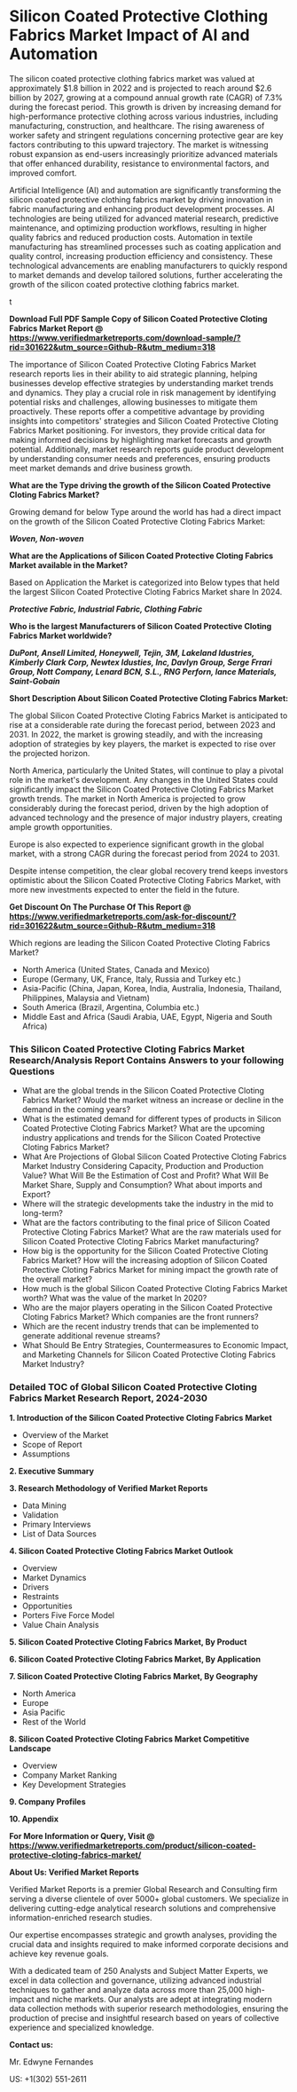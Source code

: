 <meta name="title" content="Global Silicon Coated Protective Clothing Fabrics Market Impact of AI and Automation"><meta name="description" content="The silicon coated protective clothing fabrics market was valued at approximately $1.8 billion in 2022 and is projected to reach around $2.6 billion by 2027, growing a"><meta name="title" content="Silicon Coated Protective Clothing Fabrics Market Size, Share, Scope, Trends, Growth, Opportunities, Analysis, Forecast"><h1>Silicon Coated Protective Clothing Fabrics Market Impact of AI and Automation</h1><p>The silicon coated protective clothing fabrics market was valued at approximately $1.8 billion in 2022 and is projected to reach around $2.6 billion by 2027, growing at a compound annual growth rate (CAGR) of 7.3% during the forecast period. This growth is driven by increasing demand for high-performance protective clothing across various industries, including manufacturing, construction, and healthcare. The rising awareness of worker safety and stringent regulations concerning protective gear are key factors contributing to this upward trajectory. The market is witnessing robust expansion as end-users increasingly prioritize advanced materials that offer enhanced durability, resistance to environmental factors, and improved comfort.</p><p>Artificial Intelligence (AI) and automation are significantly transforming the silicon coated protective clothing fabrics market by driving innovation in fabric manufacturing and enhancing product development processes. AI technologies are being utilized for advanced material research, predictive maintenance, and optimizing production workflows, resulting in higher quality fabrics and reduced production costs. Automation in textile manufacturing has streamlined processes such as coating application and quality control, increasing production efficiency and consistency. These technological advancements are enabling manufacturers to quickly respond to market demands and develop tailored solutions, further accelerating the growth of the silicon coated protective clothing fabrics market.</p>t</p><p id="" class=""><strong>Download Full PDF Sample Copy of Silicon Coated Protective Cloting Fabrics Market Report @ <a href="https://www.verifiedmarketreports.com/download-sample/?rid=301622&utm_source=Github-R&utm_medium=318" target="_blank">https://www.verifiedmarketreports.com/download-sample/?rid=301622&utm_source=Github-R&utm_medium=318</a></strong></p><p>The importance of&nbsp;Silicon Coated Protective Cloting Fabrics Market research reports lies in their ability to aid strategic planning, helping businesses develop effective strategies by understanding market trends and dynamics. They play a crucial role in risk management by identifying potential risks and challenges, allowing businesses to mitigate them proactively. These reports offer a competitive advantage by providing insights into competitors' strategies and Silicon Coated Protective Cloting Fabrics Market positioning. For investors, they provide critical data for making informed decisions by highlighting market forecasts and growth potential. Additionally, market research reports guide product development by understanding consumer needs and preferences, ensuring products meet market demands and drive business growth.</p><p><strong>What are the&nbsp;Type driving the growth of the Silicon Coated Protective Cloting Fabrics Market?</strong></p><p id="" class="">Growing demand for below Type around the world has had a direct impact on the growth of the Silicon Coated Protective Cloting Fabrics Market:</p><em><strong>Woven, Non-woven</strong></em></p><strong>What are the&nbsp;Applications&nbsp;of Silicon Coated Protective Cloting Fabrics Market available in the Market?</strong></p><p id="" class="">Based on Application the Market is categorized into Below types that held the largest Silicon Coated Protective Cloting Fabrics Market share In 2024.</p><em><strong>Protective Fabric, Industrial Fabric, Clothing Fabric</strong></em></p><strong>Who is the largest Manufacturers of Silicon Coated Protective Cloting Fabrics Market worldwide?</strong></p><p><em><strong>DuPont, Ansell Limited, Honeywell, Tejin, 3M, Lakeland Idustries, Kimberly Clark Corp, Newtex Idusties, Inc, Davlyn Group, Serge Frrari Group, Nott Company, Lenard BCN, S.L., RNG Perforn, lance Materials, Saint-Gobain</strong></em></p><p id="" class=""><strong>Short Description About Silicon Coated Protective Cloting Fabrics Market:</strong></p><p>The global Silicon Coated Protective Cloting Fabrics Market is anticipated to rise at a considerable rate during the forecast period, between 2023 and 2031. In 2022, the market is growing steadily, and with the increasing adoption of strategies by key players, the market is expected to rise over the projected horizon.</p><p>North America, particularly the United States, will continue to play a pivotal role in the market's development. Any changes in the United States could significantly impact the Silicon Coated Protective Cloting Fabrics Market growth trends. The market in North America is projected to grow considerably during the forecast period, driven by the high adoption of advanced technology and the presence of major industry players, creating ample growth opportunities.</p><p>Europe is also expected to experience significant growth in the global market, with a strong CAGR during the forecast period from 2024 to 2031.</p><p>Despite intense competition, the clear global recovery trend keeps investors optimistic about the Silicon Coated Protective Cloting Fabrics Market, with more new investments expected to enter the field in the future.</p><p id="" class=""><strong>Get Discount On The Purchase Of This Report @ <a href="https://www.verifiedmarketreports.com/ask-for-discount/?rid=301622&utm_source=Github-R&utm_medium=318" target="_blank">https://www.verifiedmarketreports.com/ask-for-discount/?rid=301622&utm_source=Github-R&utm_medium=318</a></strong></p>Which regions are leading the Silicon Coated Protective Cloting Fabrics Market?</p><ul><li>North America (United States, Canada and Mexico)</li><li>Europe (Germany, UK, France, Italy, Russia and Turkey etc.)</li><li>Asia-Pacific (China, Japan, Korea, India, Australia, Indonesia, Thailand, Philippines, Malaysia and Vietnam)</li><li>South America (Brazil, Argentina, Columbia etc.)</li><li>Middle East and Africa (Saudi Arabia, UAE, Egypt, Nigeria and South Africa)</li></ul><h3 id="" class="">This Silicon Coated Protective Cloting Fabrics Market Research/Analysis Report Contains Answers to your following Questions</h3><ul><li>What are the global trends in the Silicon Coated Protective Cloting Fabrics Market? Would the market witness an increase or decline in the demand in the coming years?</li><li>What is the estimated demand for different types of products in Silicon Coated Protective Cloting Fabrics Market? What are the upcoming industry applications and trends for the Silicon Coated Protective Cloting Fabrics Market?</li><li>What Are Projections of Global Silicon Coated Protective Cloting Fabrics Market Industry Considering Capacity, Production and Production Value? What Will Be the Estimation of Cost and Profit? What Will Be Market Share, Supply and Consumption? What about imports and Export?</li><li>Where will the strategic developments take the industry in the mid to long-term?</li><li>What are the factors contributing to the final price of Silicon Coated Protective Cloting Fabrics Market? What are the raw materials used for Silicon Coated Protective Cloting Fabrics Market manufacturing?</li><li>How big is the opportunity for the Silicon Coated Protective Cloting Fabrics Market? How will the increasing adoption of Silicon Coated Protective Cloting Fabrics Market for mining impact the growth rate of the overall market?</li><li>How much is the global Silicon Coated Protective Cloting Fabrics Market worth? What was the value of the market In 2020?</li><li>Who are the major players operating in the Silicon Coated Protective Cloting Fabrics Market? Which companies are the front runners?</li><li>Which are the recent industry trends that can be implemented to generate additional revenue streams?</li><li>What Should Be Entry Strategies, Countermeasures to Economic Impact, and Marketing Channels for Silicon Coated Protective Cloting Fabrics Market Industry?</li></ul><h3 id="" class="">Detailed TOC of Global Silicon Coated Protective Cloting Fabrics Market Research Report, 2024-2030</h3><p id="" class=""><strong>1. Introduction of the Silicon Coated Protective Cloting Fabrics Market</strong></p><ul><li>Overview of the Market</li><li>Scope of Report</li><li>Assumptions</li></ul><p id="" class=""><strong>2. Executive Summary</strong></p><p id="" class=""><strong>3. Research Methodology of Verified Market Reports</strong></p><ul><li>Data Mining</li><li>Validation</li><li>Primary Interviews</li><li>List of Data Sources</li></ul><p id="" class=""><strong>4. Silicon Coated Protective Cloting Fabrics Market Outlook</strong></p><ul><li>Overview</li><li>Market Dynamics</li><li>Drivers</li><li>Restraints</li><li>Opportunities</li><li>Porters Five Force Model</li><li>Value Chain Analysis</li></ul><p id="" class=""><strong>5. Silicon Coated Protective Cloting Fabrics Market, By Product</strong></p><p id="" class=""><strong>6. Silicon Coated Protective Cloting Fabrics Market, By Application</strong></p><p id="" class=""><strong>7. Silicon Coated Protective Cloting Fabrics Market, By Geography</strong></p><ul><li>North America</li><li>Europe</li><li>Asia Pacific</li><li>Rest of the World</li></ul><p id="" class=""><strong>8. Silicon Coated Protective Cloting Fabrics Market Competitive Landscape</strong></p><ul><li>Overview</li><li>Company Market Ranking</li><li>Key Development Strategies</li></ul><p id="" class=""><strong>9. Company Profiles</strong></p><p id="" class=""><strong>10. Appendix</strong></p><p id="" class=""><strong>For More Information or Query, Visit @ <a href="https://www.verifiedmarketreports.com/product/silicon-coated-protective-cloting-fabrics-market/" target="_blank">https://www.verifiedmarketreports.com/product/silicon-coated-protective-cloting-fabrics-market/</a></strong></p><p id="" class=""><strong>About Us: Verified Market Reports</strong></p><p id="" class="">Verified Market Reports is a premier Global Research and Consulting firm serving a diverse clientele of over 5000+ global customers. We specialize in delivering cutting-edge analytical research solutions and comprehensive information-enriched research studies.</p><p id="" class="">Our expertise encompasses strategic and growth analyses, providing the crucial data and insights required to make informed corporate decisions and achieve key revenue goals.</p><p id="" class="">With a dedicated team of 250 Analysts and Subject Matter Experts, we excel in data collection and governance, utilizing advanced industrial techniques to gather and analyze data across more than 25,000 high-impact and niche markets. Our analysts are adept at integrating modern data collection methods with superior research methodologies, ensuring the production of precise and insightful research based on years of collective experience and specialized knowledge.</p><p id="" class=""><strong>Contact us:</strong></p><p id="" class="">Mr. Edwyne Fernandes</p><p id="" class="">US: +1(302) 551-2611</p>